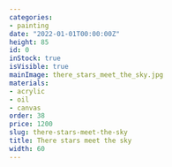 ```yaml
---
categories:
- painting
date: "2022-01-01T00:00:00Z"
height: 85
id: 0
inStock: true
isVisible: true
mainImage: there_stars_meet_the_sky.jpg
materials:
- acrylic
- oil
- canvas
order: 38
price: 1200
slug: there-stars-meet-the-sky
title: There stars meet the sky
width: 60
---
```


